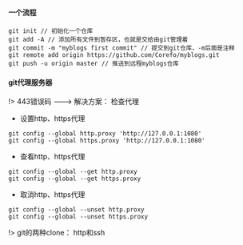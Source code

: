 #### 一个流程
    git init // 初始化一个仓库
    git add -A // 添加所有文件到暂存区，也就是交给由git管理着
    git commit -m "myblogs first commit" // 提交到git仓库，-m后面是注释
    git remote add origin https://github.com/Corefo/myblogs.git
    git push -u origin master // 推送到远程myblogs仓库

#### git代理服务器

!> 443错误码 ---> 解决方案： 检查代理

* 设置http、https代理
```
git config --global http.proxy 'http://127.0.0.1:1080'
git config --global https.proxy 'http://127.0.0.1:1080'
```
* 查看http、https代理
```
git config --global --get http.proxy
git config --global --get https.proxy
```
* 取消http、https代理
```
git config --global --unset http.proxy
git config --global --unset https.proxy
```

!>  git的两种clone： http和ssh